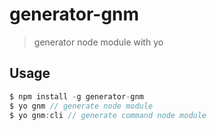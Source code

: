 # generator-gnm
> generator node module with yo

## Usage

```js
$ npm install -g generator-gnm
$ yo gnm // generate node module
$ yo gnm:cli // generate command node module
```

